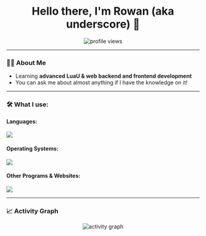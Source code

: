 <h1 align="center">Hello there, I'm Rowan (aka underscore) 👋</h1>
<p align="center">
  <img src="https://komarev.com/ghpvc/?username=underscore-lol&label=Profile%20Views&color=0e75b6&style=flat" alt="profile views" />
</p>

---

### 👨‍💻 About Me
- Learning **advanced LuaU & web backend and frontend development**
- You can ask me about almost anything if I have the knowledge on it!

---

### 🛠️ What I use:
#### Languages:
<p>
  <img src="https://skillicons.dev/icons?i=bash,css,cpp,discordjs,html,java,js,lua,nodejs,php,typescript" />
</p>

#### Operating Systems:
<p>
  <img src="https://skillicons.dev/icons?i=linux,arch,bsd,debian,raspberrypi,ubuntu,mint,windows" />
</p>

#### Other Programs & Websites:
<p>
  <img src="https://skillicons.dev/icons?i=cloudflare,discord,docker,firebase,git,github,powershell,robloxstudio,vscode" />
</p>

---

### 📈 Activity Graph
<p align="center">
  <img src="https://github-readme-activity-graph.vercel.app/graph?username=underscore-lol&bg_color=0d1117&color=79fe96&line=79fe96&point=ffffff&area=true&hide_border=true" alt="activity graph"/>
</p>
